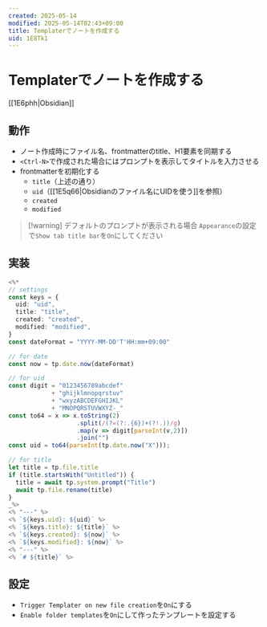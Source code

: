 ```yaml
---
created: 2025-05-14
modified: 2025-05-14T02:43+09:00
title: Templaterでノートを作成する
uid: 1E8Tk1
---
```


# Templaterでノートを作成する

[[1E6phh|Obsidian]]

## 動作

- ノート作成時にファイル名、frontmatterのtitle、H1要素を同期する
- `<Ctrl-N>`で作成された場合にはプロンプトを表示してタイトルを入力させる
- frontmatterを初期化する
    - `title`（上述の通り）
    - `uid`（[[1E5q66|Obsidianのファイル名にUIDを使う]]を参照）
    - `created`
    - `modified`

>[!warning] デフォルトのプロンプトが表示される場合
>`Appearance`の設定で`Show tab title bar`を`On`にしてください

## 実装

```ts title="_templates/_on_create"
<%*
// settings
const keys = {
  uid: "uid",
  title: "title",
  created: "created",
  modified: "modified",
}
const dateFormat = "YYYY-MM-DD'T'HH:mm+09:00"

// for date
const now = tp.date.now(dateFormat)

// for uid
const digit = "0123456789abcdef"
            + "ghijklmnopqrstuv"
            + "wxyzABCDEFGHIJKL"
            + "MNOPQRSTUVWXYZ-_"
const to64 = x => x.toString(2)
                   .split(/(?=(?:.{6})+(?!.))/g)
                   .map(v => digit[parseInt(v,2)])
                   .join("")
const uid = to64(parseInt(tp.date.now("X")));

// for title
let title = tp.file.title
if (title.startsWith("Untitled")) {
  title = await tp.system.prompt("Title")
  await tp.file.rename(title)
}
_%>
<% "---" %>
<% `${keys.uid}: ${uid}` %>
<% `${keys.title}: ${title}` %>
<% `${keys.created}: ${now}` %>
<% `${keys.modified}: ${now}` %>
<% "---" %>
<% `# ${title}` %>
```

## 設定

- `Trigger Templater on new file creation`を`On`にする
- `Enable folder templates`を`On`にして作ったテンプレートを設定する